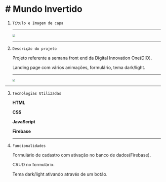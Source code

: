 # # Mundo Invertido



1. `Título e Imagem de capa`

   ------

   <img src="C:\Users\USER\Downloads\mundo 1.PNG" style="zoom:50%;" />

   ------

2. `Descrição do projeto`

   Projeto referente a semana front end da Digital Innovation One(DIO).

   Landing page com vários animações, formulário, tema dark/light.

   <!--Uma jornada para quem não tem medo do desconhecido. O caminho para o Mundo invertido é incerto, repleto de obstáculos e perigos. Porém, a recompensa é grande: salvar Hawkings e o mundo todo das garras de Vecna.--> 

   ------

   <img src="C:\Users\USER\Downloads\mundo 2.PNG" style="zoom:50%;" />

------

3. `Tecnologias Utilizadas`

   **HTML**

   **CSS**

   **JavaScript**

   **Firebase**

   ------

4. `Funcionalidades`

   Formulário de cadastro com ativação no banco de dados(Firebase).

   CRUD no formulário.

   Tema dark/light ativando através de um botão.

   